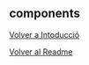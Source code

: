## components

[Volver a Intoducció](01_Introduccio.md)

[Volver al Readme](/jcacerescesliceu.github.io/README.md)